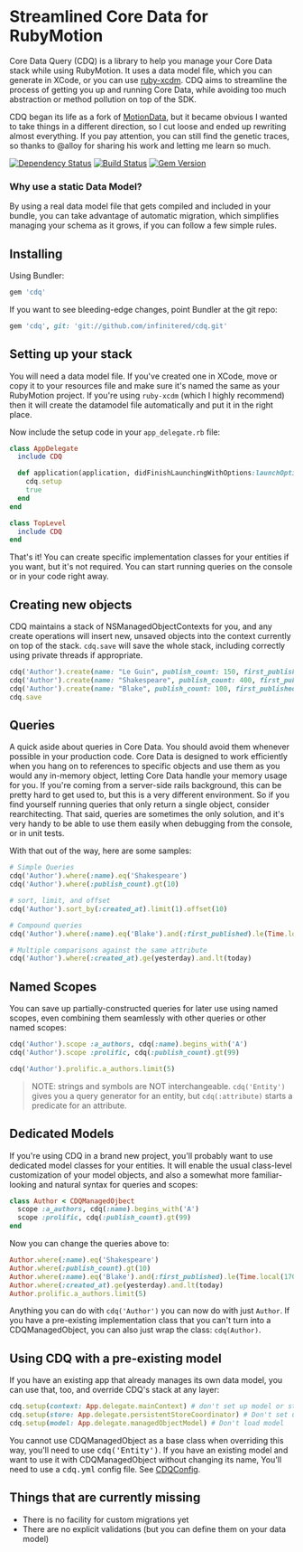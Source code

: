 
# Streamlined Core Data for RubyMotion

Core Data Query (CDQ) is a library to help you manage your Core Data stack
while using RubyMotion.  It uses a data model file, which you can generate in
XCode, or you can use [ruby-xcdm](https://github.com/infinitered/ruby-xcdm).
CDQ aims to streamline the process of getting you up and running Core Data, while
avoiding too much abstraction or method pollution on top of the SDK.  

CDQ began its life as a fork of
[MotionData](https://github.com/alloy/MotionData), but it became obvious I
wanted to take things in a different direction, so I cut loose and ended up
rewriting almost everything.  If you pay attention, you can still find the
genetic traces, so thanks to @alloy for sharing his work and letting me learn
so much.

[![Dependency Status](https://gemnasium.com/infinitered/cdq.png)](https://gemnasium.com/infinitered/cdq)
[![Build Status](https://travis-ci.org/infinitered/cdq.png?branch=master)](https://travis-ci.org/infinitered/cdq)
[![Gem Version](https://badge.fury.io/rb/cdq.png)](http://badge.fury.io/rb/cdq)

### Why use a static Data Model?

By using a real data model file that gets compiled and included in your bundle,
you can take advantage of automatic migration, which simplifies managing your
schema as it grows, if you can follow a few simple rules.  

## Installing

Using Bundler:

```ruby
gem 'cdq'
```

If you want to see bleeding-edge changes, point Bundler at the git repo:

```ruby
gem 'cdq', git: 'git://github.com/infinitered/cdq.git'
```

## Setting up your stack

You will need a data model file.  If you've created one in XCode, move or copy
it to your resources file and make sure it's named the same as your RubyMotion
project.  If you're using `ruby-xcdm` (which I highly recommend) then it will
create the datamodel file automatically and put it in the right place.  

Now include the setup code in your `app_delegate.rb` file:

```ruby
class AppDelegate
  include CDQ

  def application(application, didFinishLaunchingWithOptions:launchOptions)
    cdq.setup
    true
  end
end

class TopLevel
  include CDQ
end
```

That's it!  You can create specific implementation classes for your entities if
you want, but it's not required.  You can start running queries on the console or
in your code right away.  

## Creating new objects

CDQ maintains a stack of NSManagedObjectContexts for you, and any create
operations will insert new, unsaved objects into the context currently on top
of the stack.  `cdq.save` will save the whole stack, including correctly using
private threads if appropriate.

```ruby
cdq('Author').create(name: "Le Guin", publish_count: 150, first_published: 1970)
cdq('Author').create(name: "Shakespeare", publish_count: 400, first_published: 1550)
cdq('Author').create(name: "Blake", publish_count: 100, first_published: 1778)
cdq.save

```

## Queries

A quick aside about queries in Core Data.  You should avoid them whenever
possible in your production code.  Core Data is designed to work efficiently
when you hang on to references to specific objects and use them as you would
any in-memory object, letting Core Data handle your memory usage for you.  If
you're coming from a server-side rails background, this can be pretty hard to
get used to, but this is a very different environment.  So if you find yourself
running queries that only return a single object, consider rearchitecting.
That said, queries are sometimes the only solution, and it's very handy to be
able to use them easily when debugging from the console, or in unit tests.

With that out of the way, here are some samples:

```ruby
# Simple Queries
cdq('Author').where(:name).eq('Shakespeare') 
cdq('Author').where(:publish_count).gt(10)

# sort, limit, and offset
cdq('Author').sort_by(:created_at).limit(1).offset(10)

# Compound queries
cdq('Author').where(:name).eq('Blake').and(:first_published).le(Time.local(1700))

# Multiple comparisons against the same attribute
cdq('Author').where(:created_at).ge(yesterday).and.lt(today)
```

## Named Scopes

You can save up partially-constructed queries for later use using named scopes, even
combining them seamlessly with other queries or other named scopes:

```ruby
cdq('Author').scope :a_authors, cdq(:name).begins_with('A')
cdq('Author').scope :prolific, cdq(:publish_count).gt(99)

cdq('Author').prolific.a_authors.limit(5)
```

> NOTE: strings and symbols are NOT interchangeable. `cdq('Entity')` gives you a
query generator for an entity, but `cdq(:attribute)` starts a predicate for an
attribute.

## Dedicated Models

If you're using CDQ in a brand new project, you'll probably want to use
dedicated model classes for your entities.  It will enable the usual
class-level customization of your model objects, and also a somewhat more
familiar-looking and natural syntax for queries and scopes:

```ruby
class Author < CDQManagedOjbect
  scope :a_authors, cdq(:name).begins_with('A')
  scope :prolific, cdq(:publish_count).gt(99)
end
```

Now you can change the queries above to:

```ruby
Author.where(:name).eq('Shakespeare') 
Author.where(:publish_count).gt(10)
Author.where(:name).eq('Blake').and(:first_published).le(Time.local(1700))
Author.where(:created_at).ge(yesterday).and.lt(today)
Author.prolific.a_authors.limit(5)
```

Anything you can do with `cdq('Author')` you can now do with just `Author`.  If you have a
pre-existing implementation class that you can't turn into a CDQManagedObject, you can also
just wrap the class: `cdq(Author)`.  

## Using CDQ with a pre-existing model

If you have an existing app that already manages its own data model, you can
use that, too, and override CDQ's stack at any layer:

```ruby
cdq.setup(context: App.delegate.mainContext) # don't set up model or store coordinator
cdq.setup(store: App.delegate.persistentStoreCoordinator) # Don't set up model
cdq.setup(model: App.delegate.managedObjectModel) # Don't load model
```

You cannot use CDQManagedObject as a base class when overriding this way,
you'll need to use <tt>cdq('Entity')</tt>.  If you have an existing model and
want to use it with CDQManagedObject without changing its name, You'll need to
use a <tt>cdq.yml</tt> config file.  See [CDQConfig](motion/cdq/config.rb).

## Things that are currently missing

* There is no facility for custom migrations yet
* There are no explicit validations (but you can define them on your data model)

